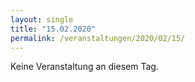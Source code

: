 ```yaml
---
layout: single
title: "15.02.2020"
permalink: /veranstaltungen/2020/02/15/
---
```


Keine Veranstaltung an diesem Tag.
